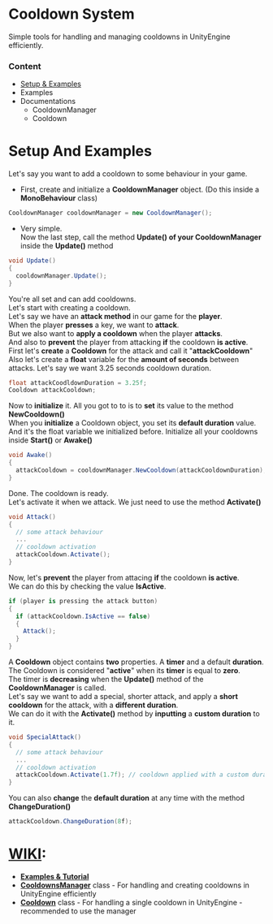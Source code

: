 # Cooldown System
Simple tools for handling and managing cooldowns in UnityEngine efficiently.
### Content
- [Setup & Examples](#setup-and-examples)
- Examples
- Documentations
  - CooldownManager
  - Cooldown

# Setup And Examples
Let's say you want to add a cooldown to some behaviour in your game.  
- First, create and initialize a **CooldownManager** object. (Do this inside a **MonoBehaviour** class)
```csharp
CooldownManager cooldownManager = new CooldownManager();
```
- Very simple.  
Now the last step, call the method **Update() of your CooldownManager** inside the **Update()** method  
```csharp
void Update()
{
  cooldownManager.Update();
}
```
You're all set and can add cooldowns.  
Let's start with creating a cooldown.  
Let's say we have an **attack method** in our game for the **player**.  
When the player **presses** a key, we want to **attack**.  
But we also want to **apply a cooldown** when the player **attacks**.  
And also to **prevent** the player from attacking **if** the cooldown **is active**.  
First let's **create** a **Cooldown** for the attack and call it "**attackCooldown**"   
Also let's create a **float** variable for the **amount of seconds** between attacks. 
Let's say we want 3.25 seconds cooldown duration.
```csharp
float attackCoodldownDuration = 3.25f;
Cooldown attackCooldown;
```
Now to **initialize** it. All you got to to is to **set** its value to the method **NewCooldown()**  
When you **initialize** a Cooldown object, you set its **default duration** value.  
And it's the float variable we initialized before.
Initialize all your cooldowns inside **Start()** or **Awake()**  
```csharp
void Awake()
{
  attackCooldown = cooldownManager.NewCooldown(attackCooldownDuration);
}
```
Done. The cooldown is ready.  
Let's activate it when we attack. We just need to use the method **Activate()**  
```csharp
void Attack()
{
  // some attack behaviour
  ...
  // cooldown activation
  attackCooldown.Activate();
}
```
Now, let's **prevent** the player from attacing **if** the cooldown **is active**.  
We can do this by checking the value **IsActive**.  
```csharp
if (player is pressing the attack button)
{
  if (attackCooldown.IsActive == false)
  {
    Attack();
  }
}
```
A **Cooldown** object contains **two** properties. A **timer** and a default **duration**.  
The Cooldown is considered "**active**" when its **timer** is equal to **zero**.  
The timer is **decreasing** when the **Update()** method of the **CooldownManager** is called.  
Let's say we want to add a special, shorter attack, and apply a **short cooldown** for the attack, with a **different duration**.  
We can do it with the **Activate()** method by **inputting** a **custom duration** to it.  
```csharp
void SpecialAttack()
{
  // some attack behaviour
  ...
  // cooldown activation
  attackCooldown.Activate(1.7f); // cooldown applied with a custom duration.
}
```
You can also **change** the **default duration** at any time with the method **ChangeDuration()**
```csharp
attackCooldown.ChangeDuration(8f);
```

# [WIKI]:
* **[Examples & Tutorial]**
* **[CooldownsManager]** class - 
For handling and creating cooldowns in UnityEngine efficiently
* **[Cooldown]** class - 
For handling a single cooldown in UnityEngine - recommended to use the manager

[WIKI]: https://github.com/JosepeDev/Cooldown-System/wiki
[Examples & Tutorial]: https://github.com/JosepeDev/Cooldown-System/wiki/Examples-&-Tutorial
[CooldownsManager]: https://github.com/JosepeDev/Cooldown-System/wiki/CooldownsManager-Class
[Cooldown]: https://github.com/JosepeDev/Cooldown-System/wiki/Cooldown-Class
